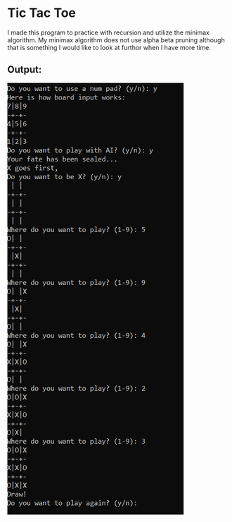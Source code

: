 # Tic Tac Toe

I made this program to practice with recursion and utilize the minimax algorithm. My minimax algorithm does not use alpha beta pruning although that is something I would like to look at furthor when I have more time.

## Output:

![output](https://github.com/williamShuppert/TicTacToe/blob/main/tictactoe.PNG)
